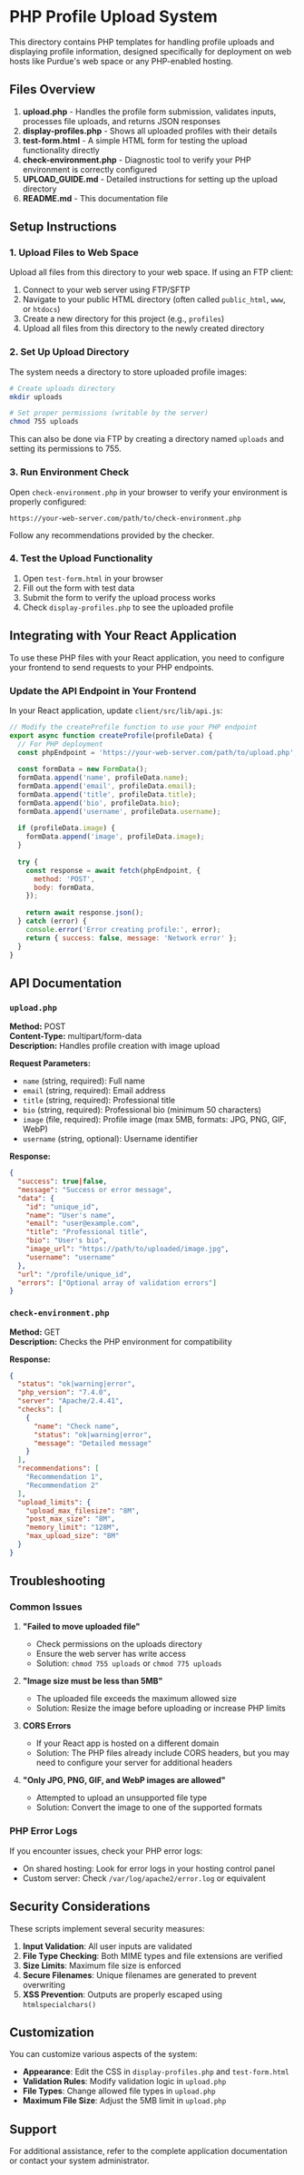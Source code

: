 # PHP Profile Upload System

This directory contains PHP templates for handling profile uploads and displaying profile information, designed specifically for deployment on web hosts like Purdue's web space or any PHP-enabled hosting.

## Files Overview

1. **upload.php** - Handles the profile form submission, validates inputs, processes file uploads, and returns JSON responses
2. **display-profiles.php** - Shows all uploaded profiles with their details
3. **test-form.html** - A simple HTML form for testing the upload functionality directly
4. **check-environment.php** - Diagnostic tool to verify your PHP environment is correctly configured
5. **UPLOAD_GUIDE.md** - Detailed instructions for setting up the upload directory
6. **README.md** - This documentation file

## Setup Instructions

### 1. Upload Files to Web Space

Upload all files from this directory to your web space. If using an FTP client:

1. Connect to your web server using FTP/SFTP
2. Navigate to your public HTML directory (often called `public_html`, `www`, or `htdocs`)
3. Create a new directory for this project (e.g., `profiles`)
4. Upload all files from this directory to the newly created directory

### 2. Set Up Upload Directory

The system needs a directory to store uploaded profile images:

```bash
# Create uploads directory
mkdir uploads

# Set proper permissions (writable by the server)
chmod 755 uploads
```

This can also be done via FTP by creating a directory named `uploads` and setting its permissions to 755.

### 3. Run Environment Check

Open `check-environment.php` in your browser to verify your environment is properly configured:

```
https://your-web-server.com/path/to/check-environment.php
```

Follow any recommendations provided by the checker.

### 4. Test the Upload Functionality

1. Open `test-form.html` in your browser
2. Fill out the form with test data
3. Submit the form to verify the upload process works
4. Check `display-profiles.php` to see the uploaded profile

## Integrating with Your React Application

To use these PHP files with your React application, you need to configure your frontend to send requests to your PHP endpoints.

### Update the API Endpoint in Your Frontend

In your React application, update `client/src/lib/api.js`:

```javascript
// Modify the createProfile function to use your PHP endpoint
export async function createProfile(profileData) {
  // For PHP deployment
  const phpEndpoint = 'https://your-web-server.com/path/to/upload.php';
  
  const formData = new FormData();
  formData.append('name', profileData.name);
  formData.append('email', profileData.email);
  formData.append('title', profileData.title);
  formData.append('bio', profileData.bio);
  formData.append('username', profileData.username);
  
  if (profileData.image) {
    formData.append('image', profileData.image);
  }
  
  try {
    const response = await fetch(phpEndpoint, {
      method: 'POST',
      body: formData,
    });
    
    return await response.json();
  } catch (error) {
    console.error('Error creating profile:', error);
    return { success: false, message: 'Network error' };
  }
}
```

## API Documentation

### `upload.php`

**Method:** POST  
**Content-Type:** multipart/form-data  
**Description:** Handles profile creation with image upload

**Request Parameters:**
- `name` (string, required): Full name
- `email` (string, required): Email address 
- `title` (string, required): Professional title
- `bio` (string, required): Professional bio (minimum 50 characters)
- `image` (file, required): Profile image (max 5MB, formats: JPG, PNG, GIF, WebP)
- `username` (string, optional): Username identifier

**Response:**
```json
{
  "success": true|false,
  "message": "Success or error message",
  "data": {
    "id": "unique_id",
    "name": "User's name",
    "email": "user@example.com",
    "title": "Professional title",
    "bio": "User's bio",
    "image_url": "https://path/to/uploaded/image.jpg",
    "username": "username"
  },
  "url": "/profile/unique_id",
  "errors": ["Optional array of validation errors"]
}
```

### `check-environment.php` 

**Method:** GET  
**Description:** Checks the PHP environment for compatibility

**Response:**
```json
{
  "status": "ok|warning|error",
  "php_version": "7.4.0",
  "server": "Apache/2.4.41",
  "checks": [
    {
      "name": "Check name",
      "status": "ok|warning|error",
      "message": "Detailed message"
    }
  ],
  "recommendations": [
    "Recommendation 1",
    "Recommendation 2"
  ],
  "upload_limits": {
    "upload_max_filesize": "8M",
    "post_max_size": "8M",
    "memory_limit": "128M",
    "max_upload_size": "8M"
  }
}
```

## Troubleshooting

### Common Issues

1. **"Failed to move uploaded file"**
   - Check permissions on the uploads directory
   - Ensure the web server has write access
   - Solution: `chmod 755 uploads` or `chmod 775 uploads`

2. **"Image size must be less than 5MB"**
   - The uploaded file exceeds the maximum allowed size
   - Solution: Resize the image before uploading or increase PHP limits

3. **CORS Errors**
   - If your React app is hosted on a different domain
   - Solution: The PHP files already include CORS headers, but you may need to configure your server for additional headers

4. **"Only JPG, PNG, GIF, and WebP images are allowed"**
   - Attempted to upload an unsupported file type
   - Solution: Convert the image to one of the supported formats

### PHP Error Logs

If you encounter issues, check your PHP error logs:

- On shared hosting: Look for error logs in your hosting control panel
- Custom server: Check `/var/log/apache2/error.log` or equivalent

## Security Considerations

These scripts implement several security measures:

1. **Input Validation**: All user inputs are validated
2. **File Type Checking**: Both MIME types and file extensions are verified
3. **Size Limits**: Maximum file size is enforced
4. **Secure Filenames**: Unique filenames are generated to prevent overwriting
5. **XSS Prevention**: Outputs are properly escaped using `htmlspecialchars()`

## Customization

You can customize various aspects of the system:

- **Appearance**: Edit the CSS in `display-profiles.php` and `test-form.html`
- **Validation Rules**: Modify validation logic in `upload.php`
- **File Types**: Change allowed file types in `upload.php`
- **Maximum File Size**: Adjust the 5MB limit in `upload.php`

## Support

For additional assistance, refer to the complete application documentation or contact your system administrator.